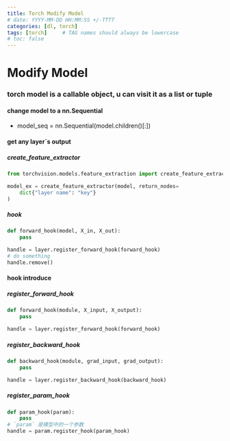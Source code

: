 ```yaml
---
title: Torch Modify Model
# date: YYYY-MM-DD HH:MM:SS +/-TTTT
categories: [dl, torch]
tags: [torch]     # TAG names should always be lowercase
# toc: false
---
```



# Modify Model

### **torch model is a callable object, u can visit it as a list or tuple**

#### change model to a nn.Sequential
- model_seq = nn.Sequential(model.children()[:])

#### get any layer`s output
##### create_feature_extractor
```python
from torchvision.models.feature_extraction import create_feature_extractor

model_ex = create_feature_extractor(model, return_nodes=
    dict{"layer name": "key"}
)
```

##### hook
```python
def forward_hook(model, X_in, X_out):
    pass

handle = layer.register_forward_hook(forward_hook)
# do something
handle.remove()
```

#### hook introduce
##### register_forward_hook
```python
def forward_hook(module, X_input, X_output):
    pass

handle = layer.register_forward_hook(forward_hook)
```

##### register_backward_hook
```python
def backward_hook(module, grad_input, grad_output):
    pass

handle = layer.register_backward_hook(backward_hook)
```

##### register_param_hook
```python
def param_hook(param):
    pass
# `param` 是模型中的一个参数
handle = param.register_hook(param_hook) 
```
